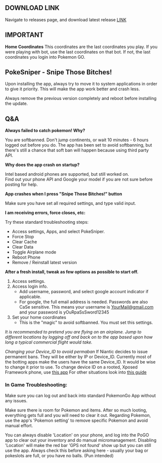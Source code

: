 ## DOWNLOAD LINK

Navigate to releases page, and download latest release
[LINK](../../releases)

## IMPORTANT
**Home Coordinates**
This coordinates are the last coordinates you play. If you were playing with bot, use the last coordinates on that bot. If not, the last coordinates you login into Pokemon GO.

## PokeSniper - Snipe Those Bitches!

Upon installing the app, always try to move it to system applications in order to give it priority. This will make the app work better and crash less.

Always remove the previous version completely and reboot before installing the update.


## Q&A

**Always failed to catch pokemon! Why?**

You are softbanned. Don't jump continents, or wait 10 minutes - 6 hours logged out before you do. The app has been set to avoid softbanning, but there's still a chance that soft ban will happen because using third party API.

**Why does the app crash on startup?**

Intel based android phones are supported, but still worked on.    
Find out your phone API and Google your model if you are not sure before posting for help.

**App crashes when I press "Snipe Those Bitches!" button**

Make sure you have set all required settings, and type valid input.

**I am receiving errors, force closes, etc:**

Try these standard troubleshooting steps:

- Access settings, Apps, and select PokeSniper.
- Force Stop
- Clear Cache
- Clear Data
- Toggle Airplane mode
- Reboot Phone
- Remove / Reinstall latest version
 

**After a fresh install, tweak as few options as possible to start off.**

1. Access settings.
2. Access login info.
    - Add username, password, and select google account indicator if applicable.
    - For google, the full email address is needed.  Passwords are also CaSe sensitive. This means your username is YourMail@gmail.com and your password is yOuRpaSsSword12345	
3. Set your home coordinates
	- This is the "magic" to avoid softbanned. You must set this settings.


*It is recommended to pretend you are flying on an airplane.  Jump to different locations by logging off and back on to the app based upon how long a typical commercial flight would take.*

*Changing your Device_ID to avoid permaban*
If Niantic decides to issue permanent bans. They will be either by IP or Device_ID. Currently most of the botting apps make the users have the same Device_ID. It would be wise to change it prior to use.
To change device ID on a rooted, Xposed Framework phone, use [this app](http://repo.xposed.info/module/com.phoneinfo.changer)
For other situations look into [this guide](http://alltrickszone.com/how-to-change-android-id-rooted-non-phone-easy-guide/)

 
### In Game Troubleshooting:

Make sure you can log out and back into standard PokemonGo App without any issues.

Make sure there is room for Pokemon and items.  After so much looting, everything gets full and you will need to clear it out.  Regarding Pokemon, use the app's 'Pokemon setting' to remove specific Pokemon and avoid manual effort.

You can always disable 'Location' on your phone, and log into the PoGO app to clear out your inventory and do manual micromanagement. Disabling 'Location' will make the red bar 'GPS not found' show up but you can still use the app. 
Always check this before asking here - usually your bag or pokeslots are full, or you have no balls. (Pun intended)